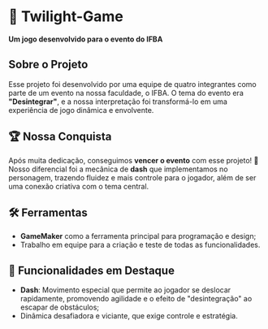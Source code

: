 <h1>🌌 Twilight-Game</h1>
<p><strong>Um jogo desenvolvido para o evento do IFBA</strong></p>

<h2>Sobre o Projeto</h2>
<p>Esse projeto foi desenvolvido por uma equipe de quatro integrantes como parte de um evento na nossa faculdade, o IFBA.
O tema do evento era <strong>"Desintegrar"</strong>, e a nossa interpretação foi transformá-lo em uma experiência de jogo dinâmica e envolvente.</p>

<h2>🏆 Nossa Conquista</h2>
<p>
Após muita dedicação, conseguimos <strong>vencer o evento</strong> com esse projeto! 🎉 Nosso diferencial foi a mecânica de
<strong>dash</strong> que implementamos no personagem, trazendo fluidez e mais controle para o jogador, além de ser uma conexão criativa com o tema central.</p>

<h2>🛠️ Ferramentas</h2>
<ul>
<li><strong>GameMaker</strong> como a ferramenta principal para programação e design;</li>
<li>Trabalho em equipe para a criação e teste de todas as funcionalidades.</li>
  </ul>

<h2>🎯 Funcionalidades em Destaque</h2>
  <ul>
<li><strong>Dash</strong>: Movimento especial que permite ao jogador se deslocar rapidamente, promovendo agilidade e o efeito de "desintegração" ao escapar de obstáculos;</li>
<li>Dinâmica desafiadora e viciante, que exige controle e estratégia.</li>
  </ul>
